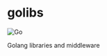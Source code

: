 # golibs
![Go](https://github.com/screwyprof/golibs/workflows/Go/badge.svg)

Golang libraries and middleware
